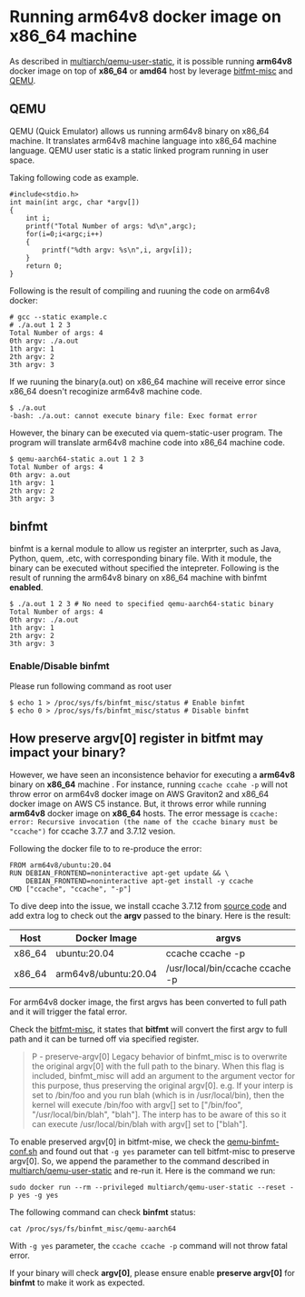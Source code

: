# Running arm64v8 docker image on x86_64 machine
 
As described in [multiarch/qemu-user-static](https://github.com/multiarch/qemu-user-static), it is possible running **arm64v8** docker image on top of **x86_64** or **amd64** host by leverage [bitfmt-misc](https://www.kernel.org/doc/html/v4.17/admin-guide/binfmt-misc.html) and [QEMU](https://www.qemu.org/).

## QEMU

QEMU (Quick Emulator) allows us running arm64v8 binary on x86_64 machine. It translates arm64v8 machine language into x86_64 machine language. QEMU user static is a static linked program running in user space.

Taking following code as example.

```
#include<stdio.h>
int main(int argc, char *argv[])
{
    int i;
    printf("Total Number of args: %d\n",argc);
    for(i=0;i<argc;i++)
    {
        printf("%dth argv: %s\n",i, argv[i]);
    }
    return 0;
}
```

Following is the result of compiling and ruuning the code on arm64v8 docker:

```
# gcc --static example.c 
# ./a.out 1 2 3
Total Number of args: 4
0th argv: ./a.out
1th argv: 1
2th argv: 2
3th argv: 3
```

If we ruuning the binary(a.out) on x86_64 machine will receive error since x86_64 doesn't recoginize arm64v8 machine code.

```
$ ./a.out
-bash: ./a.out: cannot execute binary file: Exec format error
```
However, the binary can be executed via quem-static-user program. The program will translate arm64v8 machine code into x86_64 machine code.
```
$ qemu-aarch64-static a.out 1 2 3
Total Number of args: 4
0th argv: a.out
1th argv: 1
2th argv: 2
3th argv: 3
```

## binfmt

binfmt is a kernal module to allow us register an interprter, such as Java, Python, quem, .etc, with corresponding binary file. With it module, the binary can be executed without specified the intepreter. Following is the result of running the arm64v8 binary on x86_64 machine with binfmt **enabled**.

```
$ ./a.out 1 2 3 # No need to specified qemu-aarch64-static binary
Total Number of args: 4
0th argv: ./a.out
1th argv: 1
2th argv: 2
3th argv: 3
```

### Enable/Disable binfmt

Please run following command as root user
```
$ echo 1 > /proc/sys/fs/binfmt_misc/status # Enable binfmt
$ echo 0 > /proc/sys/fs/binfmt_misc/status # Disable binfmt
```

## How preserve argv[0] register in bitfmt may impact your binary?

However, we have seen an inconsistence behavior for executing a **arm64v8** binary on **x86_64** machine . For instance, running ```ccache ccahe -p``` will not throw error on arm64v8 docker image on AWS Graviton2 and x86_64 docker image on AWS C5 instance. But, it throws error while running **arm64v8** docker image on **x86_64** hosts. The error message is ```ccache: error: Recursive invocation (the name of the ccache binary must be "ccache")``` for ccache 3.7.7 and 3.7.12 vesion.

Following the docker file to to re-produce the error:
```
FROM arm64v8/ubuntu:20.04
RUN DEBIAN_FRONTEND=noninteractive apt-get update && \
    DEBIAN_FRONTEND=noninteractive apt-get install -y ccache
CMD ["ccache", "ccache", "-p"]
```

To dive deep into the issue, we install ccache 3.7.12 from [source code](https://ccache.dev/download.html) and add extra log to check out the __argv__ passed to the binary. Here is the result:

|Host|Docker Image    | argvs       |
|---|------- | ------------|
|x86_64|ubuntu:20.04  | ccache ccache -p|
|x86_64|arm64v8/ubuntu:20.04 | /usr/local/bin/ccache ccache -p|

For arm64v8 docker image, the first argvs has been converted to full path and it will trigger the fatal error.

Check the [bitfmt-misc](https://www.kernel.org/doc/html/v4.17/admin-guide/binfmt-misc.html), it states that **bitfmt** will convert the first argv to full path and it can be turned off via specified register.

> P - preserve-argv[0] Legacy behavior of binfmt_misc is to overwrite the original argv[0] with the full path to the binary. When this flag is included, binfmt_misc will add an argument to the argument vector for this purpose, thus preserving the original argv[0]. e.g. If your interp is set to /bin/foo and you run blah (which is in /usr/local/bin), then the kernel will execute /bin/foo with argv[] set to ["/bin/foo", "/usr/local/bin/blah", "blah"]. The interp has to be aware of this so it can execute /usr/local/bin/blah with argv[] set to ["blah"].


To enable preserved argv[0] in bitfmt-mise, we check the [qemu-binfmt-conf.sh](https://github.com/qemu/qemu/blob/master/scripts/qemu-binfmt-conf.sh) and found out that ```-g yes``` parameter can tell bitfmt-misc to preserve argv[0]. So, we append the paramether to  the command described in [multiarch/qemu-user-static](https://github.com/multiarch/qemu-user-static) and re-run it. Here is the command we run:
```
sudo docker run --rm --privileged multiarch/qemu-user-static --reset -p yes -g yes
```
The following command can check **binfmt** status:
```
cat /proc/sys/fs/binfmt_misc/qemu-aarch64
```

With ```-g yes``` parameter, the ```ccache ccache -p``` command will not throw fatal error.

If your binary will check **argv[0]**, please ensure enable **preserve argv[0]** for **binfmt** to make it work as expected.
